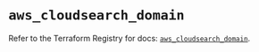 # `aws_cloudsearch_domain`

Refer to the Terraform Registry for docs: [`aws_cloudsearch_domain`](https://registry.terraform.io/providers/hashicorp/aws/5.83.0/docs/resources/cloudsearch_domain).
